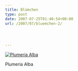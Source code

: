 ```yaml
---
title: Blümchen
type: post
date: 2007-07-25T01:40:54+00:00
url: /2007/07/bluemchen-2/




---
```

<div class="flickr">
  <a href="http://www.flickr.com/photos/schreibblogade/894272043/" title="Plumeria Alba"><img src="//farm2.static.flickr.com/1293/894272043_6f00983a18.jpg" alt="Plumeria Alba" /></a></p>

  <p>
    Plumeria Alba
  </p>
</div>
